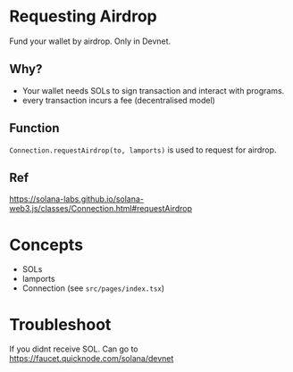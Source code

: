 # Requesting Airdrop

Fund your wallet by airdrop. Only in Devnet.

## Why?

- Your wallet needs SOLs to sign transaction and interact with programs.
- every transaction incurs a fee (decentralised model)

## Function
`Connection.requestAirdrop(to, lamports)` is used to request for airdrop.

## Ref
https://solana-labs.github.io/solana-web3.js/classes/Connection.html#requestAirdrop

# Concepts

- SOLs
- lamports
- Connection (see `src/pages/index.tsx`)

# Troubleshoot
If you didnt receive SOL. Can go to https://faucet.quicknode.com/solana/devnet
